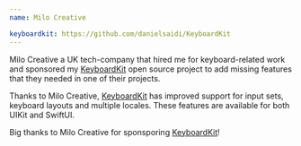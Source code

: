 ```yaml
---
name: Milo Creative

keyboardkit: https://github.com/danielsaidi/KeyboardKit
---
```


Milo Creative a UK tech-company that hired me for keyboard-related work and sponsored my [KeyboardKit]({{page.keyboardKit}}) open source project to add missing features that they needed in one of their projects.

Thanks to Milo Creative, [KeyboardKit]({{page.keyboardKit}}) has improved support for input sets, keyboard layouts and multiple locales. These features are available for both UIKit and SwiftUI.

Big thanks to Milo Creative for sponsporing [KeyboardKit]({{page.keyboardKit}})!